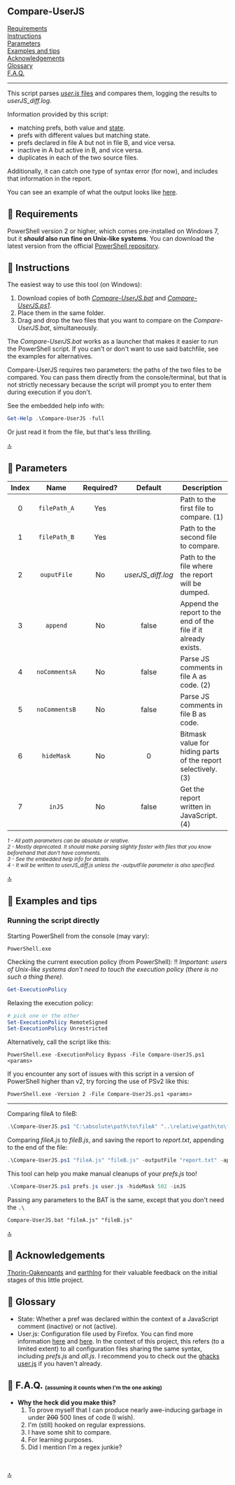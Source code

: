  Compare-UserJS
----------------

[Requirements][2]<br>
[Instructions][3]<br>
[Parameters][4]<br>
[Examples and tips][5]<br>
[Acknowledgements][6]<br>
[Glossary][7]<br>
[F.A.Q.][8]<br>

---

This script parses [*user.js* files][7] and compares them, logging the results to *userJS_diff.log*.

Information provided by this script:

- matching prefs, both value and [state][7].
- prefs with different values but matching state.
- prefs declared in file A but not in file B, and vice versa.
- inactive in A but active in B, and vice versa.
- duplicates in each of the two source files.

Additionally, it can catch one type of syntax error (for now), and includes that information in the report.

You can see an example of what the output looks like [here][example].


:small_blue_diamond: Requirements
---------------

PowerShell version 2 or higher, which comes pre-installed on Windows 7, but it **_should_ also run fine on Unix-like systems**. You can download the latest version from the official [PowerShell repository][ps].

:small_blue_diamond: Instructions
---------------

The easiest way to use this tool (on Windows):
1. Download copies of both [*Compare-UserJS.bat*][bat] and [*Compare-UserJS.ps1*][ps1].
2. Place them in the same folder.
3. Drag and drop the two files that you want to compare on the *Compare-UserJS.bat*, simultaneously.

The *Compare-UserJS.bat* works as a launcher that makes it easier to run the PowerShell script. If you can't or don't want to use said batchfile, see the examples for alternatives.

Compare-UserJS requires two parameters: the paths of the two files to be compared. You can pass them directly from the console/terminal, but that is not strictly necessary because the script will prompt you to enter them during execution if you don't.

See the embedded help info with:
```PowerShell
Get-Help .\Compare-UserJS -full
```

Or just read it from the file, but that's less thrilling.

[:top:][1]


:small_blue_diamond: Parameters
--------------

|**Index** |   **Name**    | **Required?** |    **Default**    |                        **Description**                        |
|:--------:|:-------------:|:-------------:|:-----------------:|---------------------------------------------------------------|
|    0     | `filePath_A`  |      Yes      |                   | Path to the first file to compare. (1)                        |
|    1     | `filePath_B`  |      Yes      |                   | Path to the second file to compare.                           |
|    2     |  `ouputFile`  |      No       | *userJS_diff.log* | Path to the file where the report will be dumped.             |
|    3     |   `append`    |      No       |       false       | Append the report to the end of the file if it already exists.|
|    4     | `noCommentsA` |      No       |       false       | Parse JS comments in file A as code. (2)                      |
|    5     | `noCommentsB` |      No       |       false       | Parse JS comments in file B as code.                          |
|    6     |  `hideMask`   |      No       |         0         | Bitmask value for hiding parts of the report selectively. (3) |
|    7     |    `inJS`     |      No       |       false       | Get the report written in JavaScript. (4)                     |

<sub><em>
  1 - All path parameters can be absolute or relative. <br>
  2 - Mostly deprecated. It should make parsing slightly faster with files that you know beforehand that don't have comments. <br> 
  3 - See the embedded help info for details. <br>
  4 - It will be written to userJS_diff.js unless the -outputFile parameter is also specified.
</em></sub>

[:top:][1]


:small_blue_diamond: Examples and tips
-------------------

### Running the script directly

Starting PowerShell from the console (may vary):
```Batchfile
PowerShell.exe
```

Checking the current execution policy (from PowerShell):
:bangbang: *Important: users of Unix-like systems don't need to touch the execution policy (there is no such a thing there).*
```PowerShell
Get-ExecutionPolicy
```

Relaxing the execution policy:
```PowerShell
# pick one or the other
Set-ExecutionPolicy RemoteSigned
Set-ExecutionPolicy Unrestricted
```

Alternatively, call the script like this:
```Batchfile
PowerShell.exe -ExecutionPolicy Bypass -File Compare-UserJS.ps1 <params>
```

If you encounter any sort of issues with this script in a version of PowerShell higher than v2, try forcing the use of PSv2 like this:
```Shell
PowerShell.exe -Version 2 -File Compare-UserJS.ps1 <params>
```
-------------------------------------------

Comparing fileA to fileB:
```PowerShell
.\Compare-UserJS.ps1 "C:\absolute\path\to\fileA" "..\relative\path\to\fileB"
```

Comparing *fileA.js* to *fileB.js*, and saving the report to *report.txt*, appending to the end of the file:
```PowerShell
.\Compare-UserJS.ps1 "fileA.js" "fileB.js" -outputFile "report.txt" -append
```

This tool can help you make manual cleanups of your *prefs.js* too!
```PowerShell
.\Compare-UserJS.ps1 prefs.js user.js -hideMask 502 -inJS
```

Passing any parameters to the BAT is the same, except that you don't need the `.\`
```Batchfile
Compare-UserJS.bat "fileA.js" "fileB.js"
```

[:top:][1]


:small_blue_diamond: Acknowledgements
-------------------
[Thorin-Oakenpants][p] and [earthlng][e] for their valuable feedback on the initial stages of this little project.


:small_blue_diamond: Glossary
-----------
- State: Whether a pref was declared within the context of a JavaScript comment (inactive) or not (active).
- User.js: Configuration file used by Firefox. You can find more information [here][article] and [here][wiki]. In the context of this project, this refers (to a limited extent) to all configuration files sharing the same syntax, including *prefs.js* and *all.js*. I recommend you to check out the [ghacks user.js][g-u.js] if you haven't already.


:small_blue_diamond: F.A.Q. <sub><sup><sub>(assuming it counts when I'm the one asking)<sub></sup></sub>
----------------------------

- **Why the heck did you make this?**
    1. To prove myself that I can produce nearly awe-inducing garbage in under ~~200~~ 500 lines of code (I wish).
    2. I'm (still) hooked on regular expressions.
    3. I have some shit to compare.
    4. For learning purposes.
    5. Did I mention I'm a regex junkie?
	
<br>

[:top:][1]


[1]: https://github.com/claustromaniac/Compare-UserJS#Compare-UserJS
[2]: https://github.com/claustromaniac/Compare-UserJS#small_blue_diamond-requirements
[3]: https://github.com/claustromaniac/Compare-UserJS#small_blue_diamond-instructions
[4]: https://github.com/claustromaniac/Compare-UserJS#small_blue_diamond-parameters
[5]: https://github.com/claustromaniac/Compare-UserJS#small_blue_diamond-examples-and-tips
[6]: https://github.com/claustromaniac/Compare-UserJS#small_blue_diamond-acknowledgements
[7]: https://github.com/claustromaniac/Compare-UserJS#small_blue_diamond-glossary
[8]: https://github.com/claustromaniac/Compare-UserJS#small_blue_diamond-faq-assuming-it-counts-when-im-the-one-asking

[article]: https://developer.mozilla.org/en-US/docs/Mozilla/Preferences/A_brief_guide_to_Mozilla_preferences
[bat]: https://raw.githubusercontent.com/claustromaniac/Compare-UserJS/master/Compare-UserJS.bat
[example]: https://gist.github.com/claustromaniac/f88116f8a59042d59edf10646c906c24
[g-u.js]: https://github.com/ghacksuserjs/ghacks-user.js
[ps1]: https://raw.githubusercontent.com/claustromaniac/Compare-UserJS/master/Compare-UserJS.ps1
[ps]: https://github.com/PowerShell/PowerShell
[wiki]: https://github.com/ghacksuserjs/ghacks-user.js/wiki/1.1-Overview#small_orange_diamond-what-is-it-what-does-it-do-and-why-would-i-want-one

[p]: https://github.com/Thorin-Oakenpants
[e]: https://github.com/earthlng

